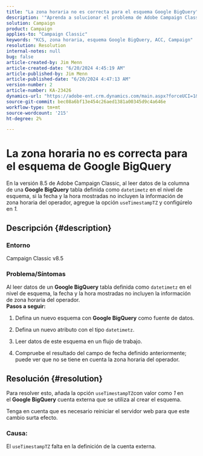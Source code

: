 ```yaml
---
title: "La zona horaria no es correcta para el esquema Google BigQuery"
description: '"Aprenda a solucionar el problema de Adobe Campaign Classic en el que la zona horaria no es correcta para el esquema de Google BigQuery".'
solution: Campaign
product: Campaign
applies-to: "Campaign Classic"
keywords: "KCS, zona horaria, esquema Google BigQuery, ACC, Campaign"
resolution: Resolution
internal-notes: null
bug: false
article-created-by: Jim Menn
article-created-date: "6/20/2024 4:45:19 AM"
article-published-by: Jim Menn
article-published-date: "6/20/2024 4:47:13 AM"
version-number: 2
article-number: KA-23426
dynamics-url: "https://adobe-ent.crm.dynamics.com/main.aspx?forceUCI=1&pagetype=entityrecord&etn=knowledgearticle&id=456a99e3-bf2e-ef11-840a-000d3a5a67ba"
source-git-commit: bec08a6bf13e454c26aed1381a00345d9c4a646e
workflow-type: tm+mt
source-wordcount: '215'
ht-degree: 2%

---
```


# La zona horaria no es correcta para el esquema de Google BigQuery


En la versión 8.5 de Adobe Campaign Classic, al leer datos de la columna de una <b>Google BigQuery</b> tabla definida como `datetimetz` en el nivel de esquema, si la fecha y la hora mostradas no incluyen la información de zona horaria del operador, agregue la opción `useTimestampTZ` y configúrelo en *1.*

## Descripción {#description}


### <b>Entorno</b>

Campaign Classic v8.5



### <b>Problema/Síntomas</b>

Al leer datos de un <b>Google BigQuery</b> tabla definida como `datetimetz` en el nivel de esquema, la fecha y la hora mostradas no incluyen la información de zona horaria del operador.
 <br>
<b>Pasos a seguir:</b>

1. Defina un nuevo esquema con <b>Google BigQuery</b> como fuente de datos.


2. Defina un nuevo atributo con el tipo `datetimetz`.


3. Leer datos de este esquema en un flujo de trabajo.


4. Compruebe el resultado del campo de fecha definido anteriormente; puede ver que no se tiene en cuenta la zona horaria del operador.



## Resolución {#resolution}


Para resolver esto, añada la opción `useTimestampTZ`con valor como *1* en el <b>Google BigQuery</b> cuenta externa que se utiliza al crear el esquema.

Tenga en cuenta que es necesario reiniciar el servidor web para que este cambio surta efecto.

### <b>Causa:</b>

El `useTimestampTZ` falta en la definición de la cuenta externa.
